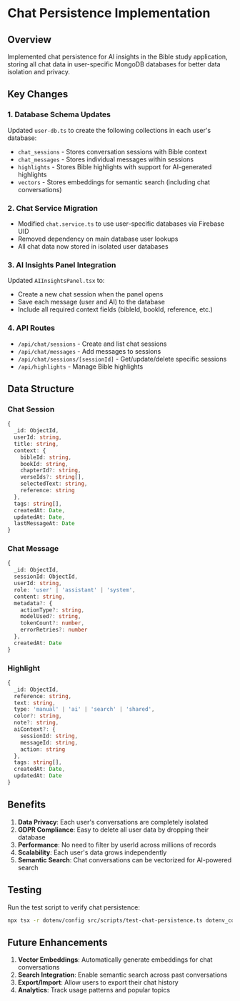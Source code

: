 # Chat Persistence Implementation

## Overview
Implemented chat persistence for AI insights in the Bible study application, storing all chat data in user-specific MongoDB databases for better data isolation and privacy.

## Key Changes

### 1. Database Schema Updates
Updated `user-db.ts` to create the following collections in each user's database:
- `chat_sessions` - Stores conversation sessions with Bible context
- `chat_messages` - Stores individual messages within sessions
- `highlights` - Stores Bible highlights with support for AI-generated highlights
- `vectors` - Stores embeddings for semantic search (including chat conversations)

### 2. Chat Service Migration
- Modified `chat.service.ts` to use user-specific databases via Firebase UID
- Removed dependency on main database user lookups
- All chat data now stored in isolated user databases

### 3. AI Insights Panel Integration
Updated `AIInsightsPanel.tsx` to:
- Create a new chat session when the panel opens
- Save each message (user and AI) to the database
- Include all required context fields (bibleId, bookId, reference, etc.)

### 4. API Routes
- `/api/chat/sessions` - Create and list chat sessions
- `/api/chat/messages` - Add messages to sessions
- `/api/chat/sessions/[sessionId]` - Get/update/delete specific sessions
- `/api/highlights` - Manage Bible highlights

## Data Structure

### Chat Session
```typescript
{
  _id: ObjectId,
  userId: string,
  title: string,
  context: {
    bibleId: string,
    bookId: string,
    chapterId?: string,
    verseIds?: string[],
    selectedText: string,
    reference: string
  },
  tags: string[],
  createdAt: Date,
  updatedAt: Date,
  lastMessageAt: Date
}
```

### Chat Message
```typescript
{
  _id: ObjectId,
  sessionId: ObjectId,
  userId: string,
  role: 'user' | 'assistant' | 'system',
  content: string,
  metadata?: {
    actionType?: string,
    modelUsed?: string,
    tokenCount?: number,
    errorRetries?: number
  },
  createdAt: Date
}
```

### Highlight
```typescript
{
  _id: ObjectId,
  reference: string,
  text: string,
  type: 'manual' | 'ai' | 'search' | 'shared',
  color?: string,
  note?: string,
  aiContext?: {
    sessionId: string,
    messageId: string,
    action: string
  },
  tags: string[],
  createdAt: Date,
  updatedAt: Date
}
```

## Benefits

1. **Data Privacy**: Each user's conversations are completely isolated
2. **GDPR Compliance**: Easy to delete all user data by dropping their database
3. **Performance**: No need to filter by userId across millions of records
4. **Scalability**: Each user's data grows independently
5. **Semantic Search**: Chat conversations can be vectorized for AI-powered search

## Testing

Run the test script to verify chat persistence:
```bash
npx tsx -r dotenv/config src/scripts/test-chat-persistence.ts dotenv_config_path=.env.local
```

## Future Enhancements

1. **Vector Embeddings**: Automatically generate embeddings for chat conversations
2. **Search Integration**: Enable semantic search across past conversations
3. **Export/Import**: Allow users to export their chat history
4. **Analytics**: Track usage patterns and popular topics
